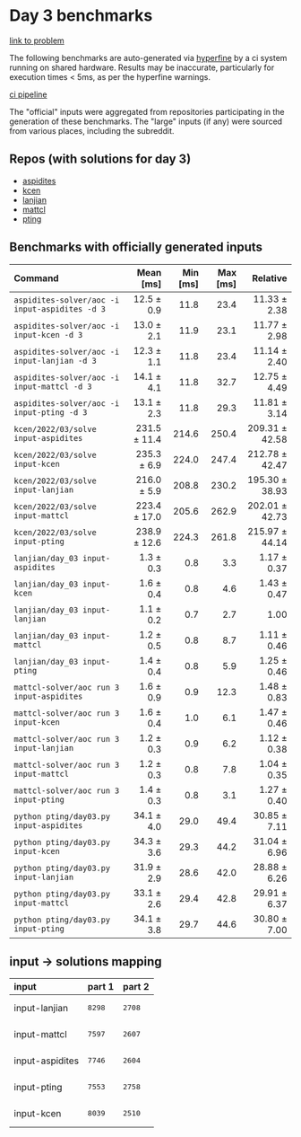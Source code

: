 # Day 3 benchmarks

[link to problem](http://adventofcode.com/2022/day/3)

The following benchmarks are auto-generated via [hyperfine](https://github.com/sharkdp/hyperfine) by a ci system running on shared hardware. Results may be inaccurate, particularly for execution times < 5ms, as per the hyperfine warnings.

[ci pipeline](http://ci.papercode.net:8080/teams/aoc2022/pipelines/aoc-compare-2022)

The "official" inputs were aggregated from repositories participating in the generation of these benchmarks. The "large" inputs (if any) were sourced from various places, including the subreddit.

## Repos (with solutions for day 3)


- [aspidites](https://github.com/aspidites/aoc2022)
- [kcen](https://github.com/kcen/AdventOfCode)
- [lanjian](https://github.com/LanJian/aoc-2022)
- [mattcl](https://github.com/mattcl/aoc2022)
- [pting](https://github.com/pting/aoc2022)

## Benchmarks with officially generated inputs
| Command | Mean [ms] | Min [ms] | Max [ms] | Relative |
|:---|---:|---:|---:|---:|
| `aspidites-solver/aoc -i input-aspidites -d 3` | 12.5 ± 0.9 | 11.8 | 23.4 | 11.33 ± 2.38 |
| `aspidites-solver/aoc -i input-kcen -d 3` | 13.0 ± 2.1 | 11.9 | 23.1 | 11.77 ± 2.98 |
| `aspidites-solver/aoc -i input-lanjian -d 3` | 12.3 ± 1.1 | 11.8 | 23.4 | 11.14 ± 2.40 |
| `aspidites-solver/aoc -i input-mattcl -d 3` | 14.1 ± 4.1 | 11.8 | 32.7 | 12.75 ± 4.49 |
| `aspidites-solver/aoc -i input-pting -d 3` | 13.1 ± 2.3 | 11.8 | 29.3 | 11.81 ± 3.14 |
| `kcen/2022/03/solve input-aspidites` | 231.5 ± 11.4 | 214.6 | 250.4 | 209.31 ± 42.58 |
| `kcen/2022/03/solve input-kcen` | 235.3 ± 6.9 | 224.0 | 247.4 | 212.78 ± 42.47 |
| `kcen/2022/03/solve input-lanjian` | 216.0 ± 5.9 | 208.8 | 230.2 | 195.30 ± 38.93 |
| `kcen/2022/03/solve input-mattcl` | 223.4 ± 17.0 | 205.6 | 262.9 | 202.01 ± 42.73 |
| `kcen/2022/03/solve input-pting` | 238.9 ± 12.6 | 224.3 | 261.8 | 215.97 ± 44.14 |
| `lanjian/day_03 input-aspidites` | 1.3 ± 0.3 | 0.8 | 3.3 | 1.17 ± 0.37 |
| `lanjian/day_03 input-kcen` | 1.6 ± 0.4 | 0.8 | 4.6 | 1.43 ± 0.47 |
| `lanjian/day_03 input-lanjian` | 1.1 ± 0.2 | 0.7 | 2.7 | 1.00 |
| `lanjian/day_03 input-mattcl` | 1.2 ± 0.5 | 0.8 | 8.7 | 1.11 ± 0.46 |
| `lanjian/day_03 input-pting` | 1.4 ± 0.4 | 0.8 | 5.9 | 1.25 ± 0.46 |
| `mattcl-solver/aoc run 3 input-aspidites` | 1.6 ± 0.9 | 0.9 | 12.3 | 1.48 ± 0.83 |
| `mattcl-solver/aoc run 3 input-kcen` | 1.6 ± 0.4 | 1.0 | 6.1 | 1.47 ± 0.46 |
| `mattcl-solver/aoc run 3 input-lanjian` | 1.2 ± 0.3 | 0.9 | 6.2 | 1.12 ± 0.38 |
| `mattcl-solver/aoc run 3 input-mattcl` | 1.2 ± 0.3 | 0.8 | 7.8 | 1.04 ± 0.35 |
| `mattcl-solver/aoc run 3 input-pting` | 1.4 ± 0.3 | 0.8 | 3.1 | 1.27 ± 0.40 |
| `python pting/day03.py input-aspidites` | 34.1 ± 4.0 | 29.0 | 49.4 | 30.85 ± 7.11 |
| `python pting/day03.py input-kcen` | 34.3 ± 3.6 | 29.3 | 44.2 | 31.04 ± 6.96 |
| `python pting/day03.py input-lanjian` | 31.9 ± 2.9 | 28.6 | 42.0 | 28.88 ± 6.26 |
| `python pting/day03.py input-mattcl` | 33.1 ± 2.6 | 29.4 | 42.8 | 29.91 ± 6.37 |
| `python pting/day03.py input-pting` | 34.1 ± 3.8 | 29.7 | 44.6 | 30.80 ± 7.00 |

## input -> solutions mapping
|input|part 1|part 2|
|:---|:---|:---|
|input-lanjian|<pre>8298</pre>|<pre>2708</pre>|
|input-mattcl|<pre>7597</pre>|<pre>2607</pre>|
|input-aspidites|<pre>7746</pre>|<pre>2604</pre>|
|input-pting|<pre>7553</pre>|<pre>2758</pre>|
|input-kcen|<pre>8039</pre>|<pre>2510</pre>|
